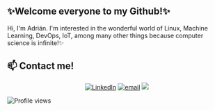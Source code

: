 
## ✨Welcome everyone to my Github!✨

Hi, I'm Adrián. I'm interested in the wonderful world of Linux, Machine Learning, DevOps, IoT, among many other things because computer science is infinite!✨


## 📫 Contact me!
<p align="center">
<a href="https://www.linkedin.com/in/adrian-valera/"><img alt="LinkedIn" src="https://img.shields.io/badge/linkedin-%230077B5.svg?&style=for-the-badge&logo=linkedin&logoColor=white"></a>
<a href="mailto:adrianvalrom@gmail.com"><img alt="email" src="https://img.shields.io/badge/gmail-%23D14836.svg?&style=for-the-badge&logo=gmail&logoColor=white"></a>
<a href="https://twitter.com/adrianvalrom"><img src="https://img.shields.io/static/v1?style=for-the-badge&message=Twitter&color=1DA1F2&logo=Twitter&logoColor=FFFFFF&label"></a>
</p>

![Profile views](https://hit.yhype.me/github/profile?user_id=18503463)
